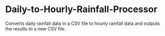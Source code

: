 # Daily-to-Hourly-Rainfall-Processor
Converts daily rainfall data in a CSV file to hourly rainfall data and outputs the results to a new CSV file.
